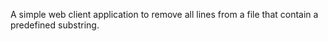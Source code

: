 A simple web client application to remove all lines from a file that contain a predefined substring. 